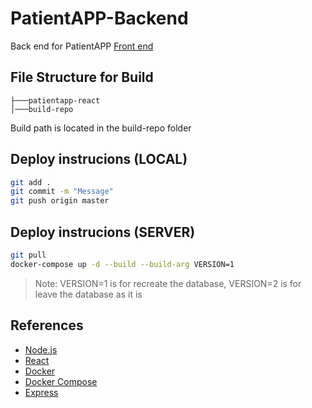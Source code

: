 # PatientAPP-Backend

Back end for PatientAPP
[Front end](https://github.com/ncasola/patientapp-react)

## File Structure for Build

```
├───patientapp-react
│───build-repo
```

Build path is located in the build-repo folder

## Deploy instrucions (LOCAL)

```sh
git add .
git commit -m "Message"
git push origin master
```

## Deploy instrucions (SERVER)

```sh
git pull
docker-compose up -d --build --build-arg VERSION=1
```
> Note: VERSION=1 is for recreate the database, VERSION=2 is for leave the database as it is

## References

- [Node.js](https://nodejs.org/)
- [React](https://reactjs.org/)
- [Docker](https://www.docker.com/)
- [Docker Compose](https://docs.docker.com/compose/)
- [Express](https://expressjs.com/)